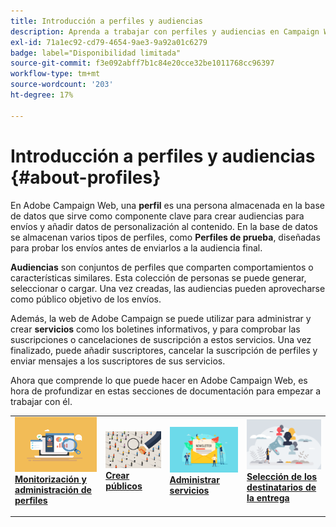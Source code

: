 ```yaml
---
title: Introducción a perfiles y audiencias
description: Aprenda a trabajar con perfiles y audiencias en Campaign Web
exl-id: 71a1ec92-cd79-4654-9ae3-9a92a01c6279
badge: label="Disponibilidad limitada"
source-git-commit: f3e092abff7b1c84e20cce32be1011768cc96397
workflow-type: tm+mt
source-wordcount: '203'
ht-degree: 17%

---
```


# Introducción a perfiles y audiencias {#about-profiles}

En Adobe Campaign Web, una **perfil** es una persona almacenada en la base de datos que sirve como componente clave para crear audiencias para envíos y añadir datos de personalización al contenido. En la base de datos se almacenan varios tipos de perfiles, como **Perfiles de prueba**, diseñadas para probar los envíos antes de enviarlos a la audiencia final.

**Audiencias** son conjuntos de perfiles que comparten comportamientos o características similares. Esta colección de personas se puede generar, seleccionar o cargar.  Una vez creadas, las audiencias pueden aprovecharse como público objetivo de los envíos.

Además, la web de Adobe Campaign se puede utilizar para administrar y crear **servicios** como los boletines informativos, y para comprobar las suscripciones o cancelaciones de suscripción a estos servicios. Una vez finalizado, puede añadir suscriptores, cancelar la suscripción de perfiles y enviar mensajes a los suscriptores de sus servicios.

Ahora que comprende lo que puede hacer en Adobe Campaign Web, es hora de profundizar en estas secciones de documentación para empezar a trabajar con él.

<table style="table-layout:fixed"><tr style="border: 0;">
<td>
<a href="about-recipients.md">
<img src="../assets/do-not-localize/profiles-audiences-profile.png">
</a>
<div>
<a href="about-recipients.md"><strong>Monitorización y administración de perfiles</strong></a>
</div>
<p>
</td>
<td>
<a href="create-audience.md">
<img alt="Posible cliente" src="../assets/do-not-localize/profiles-audiences-audience.png">
</a>
<div><a href="create-audience.md"><strong>Crear públicos</strong>
</div>
<p>
</td>
<td>
<a href="manage-services.md">
<img alt="Poco frecuente" src="../assets/do-not-localize/profiles-audiences-service.png">
</a>
<div>
<a href="manage-services.md"><strong>Administrar servicios</strong></a>
</div>
<p></td>
<td>
<a href="add-audience.md">
<img alt="Poco frecuente" src="../assets/do-not-localize/profiles-audiences-deliveries.png">
</a>
<div>
<a href="add-audience.md"><strong>Selección de los destinatarios de la entrega</strong></a>
</div>
<p></td>
</tr></table>
